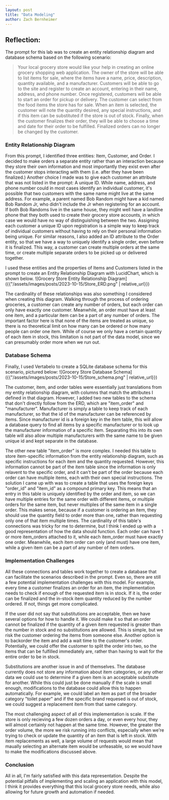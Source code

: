 ```yaml
---
layout: post
title: "Data Modeling"
author: Zach Bernheimer
---
```

## Reflection:
The prompt for this lab was to create an entity relationship diagram and database schema based on the following scenario:

>Your local grocery store would like your help in creating an online grocery shopping web application. The owner of the store will be able to list items for sale, where the items have a name, price, description, quantity available, and a manufacturer. Customers will be able to go to the site and register to create an account, entering in their name, address, and phone number. Once registered, customers will be able to start an order for pickup or delivery. The customer can select from the food items the store has for sale. When an item is selected, the customer will note the quantity desired, any special instructions, and if this item can be substituted if the store is out of stock. Finally, when the customer finalizes their order, they will be able to choose a time and date for their order to be fulfilled. Finalized orders can no longer be changed by the customer.

### Entity Relationship Diagram
From this prompt, I identified three entities: Item, Customer, and Order. I decided to make orders a separate entity rather than an interaction because they store their own information and most importantly they exist even after the customer stops interacting with them (i.e. after they have been finalized.) Another choice I made was to give each customer an attribute that was not listed in the prompt: A unique ID. While name, address, and phone number could in most cases identify an individual customer, it's possible that two customers with the same name might live at the same address. For example, a parent named Bob Random might have a kid named Bob Random Jr, who didn't include the Jr when registering for an account. If both Bob Randoms live in the same house, they might well have a landline phone that they both used to create their grocery store accounts, in which case we would have no way of distinguishing between the two. Assigning each customer a unique ID upon registration is a simple way to keep track of individual customers without having to rely on their personal information being unique. For similar reasons, I also added an ID attribute to the Order entity, so that we have a way to uniquely identify a single order, even before it is finalized. This way, a customer can create multiple orders at the same time, or create multiple separate orders to be picked up or delivered together.

I used these entities and the properties of Items and Customers listed in the prompt to create an Entity Relationship Diagram with LucidChart, which is shown below.
![Grocery Store Entity Relationship Diagram]({{"/assets/images/posts/2023-10-15/Store_ERD.png" | relative_url}})

The cardinality of these relationships was also something I considered when creating this diagram. Walking through the process of ordering groceries, a customer can create any number of orders, but each order can only have exactly one customer. Meanwhile, an order must have at least one item, and a particular item can be a part of any number of orders. The important factor here is that none of the items are treated as unique, so there is no theoretical limit on how many can be ordered or how many people can order one item. While of course we only have a certain quantity of each item in stock, this limitation is not part of the data model, since we can presumably order more when we run out. 

### Database Schema
Finally, I used Vertabelo to create a SQLite database schema for this scenario, pictured below:
![Grocery Store Database Schema]({{"/assets/images/posts/2023-10-15/Store_schema.png" | relative_url}})

The customer, item, and order tables were essentially just translations from my entity relationship diagram, with columns that match the attributes I defined in that diagram. However, I added two new tables to the schema that don't directly follow from the ERD, which are "item_order" and "manufacturer". Manufacturer is simply a table to keep track of each manufacturer, so that the id of the manufacturer can be referenced by items. Since manufacturer id is a foreign key in the item table, this will allow a database query to find all items by a specific manufacturer or to look up the manufacturer information of a specific item. Separating this into its own table will also allow multiple manufacturers with the same name to be given unique id and kept separate in the database.

The other new table "item_order" is more complex. I needed this table to store item-specific information from the entity relationship diagram, such as specific instructions for each item and the quantity requested. However, this information cannot be part of the item table since the information is only relavent to the specific order, and it can't be part of the order because each order can have multiple items, each with their own special instructions. The solution I came up with was to create a table that uses the foreign keys "order_id" and "item_id" as a compound primary key. This means that an entry in this table is uniquely identified by the order and item, so we can have multiple entries for the same order with different items, or multiple orders for the same item, but never multiples of the same item in a single order. This makes sense, because if a customer is ordering an item, they should use the quantity field to order more than one, rather than requesting only one of that item multiple times. The cardinality of this table's connections was tricky for me to determine, but I think I ended up with a good representation of how the data should function. Each order can have 1 or more item_orders attached to it, while each item_order must have exactly one order. Meanwhile, each item order can only (and must) have one item, while a given item can be a part of any number of item orders.

### Implementation Challenges
All these connections and tables work together to create a database that can facilitate the scenarios described in the prompt. Even so, there are still a few potential implementation challenges with this model. For example, every time a customer finalizes an order for an item, the implementation needs to check if enough of the requested item is in stock. If it is, the order can be finalized and the in-stock item quantity reduced by the number ordered. If not, things get more complicated. 

If the user did not say that substitutions are acceptable, then we have several options for how to handle it. We could make it so that an order cannot be finalized if the quantity of a given item requested is greater than the number in stock and no substitutions are allowed. This is simple, but we risk the customer ordering the items from someone else. Another option is to backorder the item and add a wait time to the customer's order. Potentially, we could offer the customer to split the order into two, so the items that can be fulfilled immediately are, rather than having to wait for the entire order to be in stock.

Substitutions are another issue in and of themselves. The database currently does not store any information about item categories, or any other data we could use to determine if a given item is an acceptable substitute for another. While this could just be done manually if the scale is small enough, modifications to the database could allow this to happen automatically. For example, we could label an item as part of the broader category "toilet paper" and if the specific brand requesed is out of stock, we could suggest a replacement item from that same category.

The most challenging aspect of all of this implementation is scale. If the store is only recieving a few dozen orders a day, or even every hour, they will almost certainly not happen at the same time. However, the greater the order volume, the more we risk running into conflicts, especially when we're trying to check or update the quantity of an item that is left in stock. With item replacements as well, a large volume of requests would mean that maually selecting an alternate item would be unfeasable, so we would have to make the modifications discussed above.

### Conclusion
All in all, I'm fairly satisfied with this data representation. Despite the potential pitfalls of implementing and scaling an application with this model, I think it provides everything that this local grocery store needs, while also allowing for future growth and automation if needed.